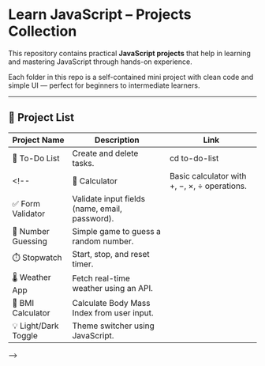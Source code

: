 # Learn JavaScript – Projects Collection

This repository contains practical **JavaScript projects** that help in learning and mastering JavaScript through hands-on experience.

Each folder in this repo is a self-contained mini project with clean code and simple UI — perfect for beginners to intermediate learners.

---

## 📁 Project List

| Project Name       | Description                                      | Link   |
|--------------------|--------------------------------------------------|--------|
| 📝 To-Do List       | Create and delete tasks.          | cd to-do-list    |
<!--| 🧮 Calculator        | Basic calculator with +, −, ×, ÷ operations.     |
| ✅ Form Validator    | Validate input fields (name, email, password).   |
| 🎯 Number Guessing  | Simple game to guess a random number.            |
| ⏱️ Stopwatch        | Start, stop, and reset timer.                    |
| 🌡️ Weather App     | Fetch real-time weather using an API.            |
| 📅 BMI Calculator    | Calculate Body Mass Index from user input.       |
| 💡 Light/Dark Toggle| Theme switcher using JavaScript.                |
-->
